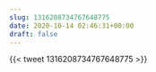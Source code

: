 ```yaml
---
slug: 1316208734767648775
date: 2020-10-14 02:46:31+00:00
draft: false
---
```


{{< tweet 1316208734767648775 >}}
